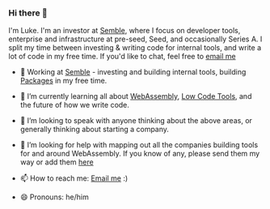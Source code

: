 ### Hi there 👋

I'm Luke. I'm an investor at [Semble](https://semble.vc), where I focus on developer tools, enterprise and infrastructure at pre-seed, Seed, and occasionally Series A. I split my time between investing & writing code for internal tools, and write a lot of code in my free time. If you'd like to chat, feel free to [email me](mailto:luke@semble.vc)

- 🔭 Working at [Semble](https://semble.vc) - investing and building internal tools, building [Packages](https://packages.so) in my free time. 

- 🌱 I’m currently learning all about [WebAssembly](https://github.com/byrneml/wasm-projects), [Low Code Tools](https://docs.google.com/spreadsheets/d/1Uq0QudL8nQTVKt1r2PdS0Yzkn9VzDpx02J_UInj2idE/edit?usp=sharing), and the future of how we write code.

- 👯 I’m looking to speak with anyone thinking about the above areas, or generally thinking about starting a company.

- 🤔 I’m looking for help with mapping out all the companies building tools for and around WebAssembly. If you know of any, please send them my way or add them [here](https://github.com/byrneml/wasm-projects)

- 📫 How to reach me: [Email me](mailto:luke@semble.vc) :)

- 😄 Pronouns: he/him
